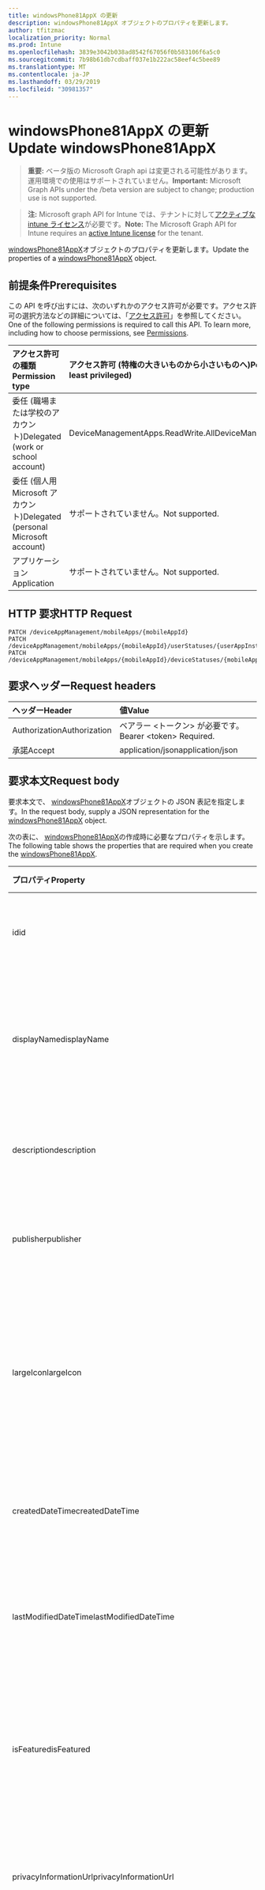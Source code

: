 ```yaml
---
title: windowsPhone81AppX の更新
description: windowsPhone81AppX オブジェクトのプロパティを更新します。
author: tfitzmac
localization_priority: Normal
ms.prod: Intune
ms.openlocfilehash: 3839e3042b038ad8542f67056f0b583106f6a5c0
ms.sourcegitcommit: 7b98b61db7cdbaff037e1b222ac58eef4c5bee89
ms.translationtype: MT
ms.contentlocale: ja-JP
ms.lasthandoff: 03/29/2019
ms.locfileid: "30981357"
---
```

# <a name="update-windowsphone81appx"></a><span data-ttu-id="b8f4b-103">windowsPhone81AppX の更新</span><span class="sxs-lookup"><span data-stu-id="b8f4b-103">Update windowsPhone81AppX</span></span>

> <span data-ttu-id="b8f4b-104">**重要:** ベータ版の Microsoft Graph api は変更される可能性があります。運用環境での使用はサポートされていません。</span><span class="sxs-lookup"><span data-stu-id="b8f4b-104">**Important:** Microsoft Graph APIs under the /beta version are subject to change; production use is not supported.</span></span>

> <span data-ttu-id="b8f4b-105">**注:** Microsoft graph API for Intune では、テナントに対して[アクティブな intune ライセンス](https://go.microsoft.com/fwlink/?linkid=839381)が必要です。</span><span class="sxs-lookup"><span data-stu-id="b8f4b-105">**Note:** The Microsoft Graph API for Intune requires an [active Intune license](https://go.microsoft.com/fwlink/?linkid=839381) for the tenant.</span></span>

<span data-ttu-id="b8f4b-106">[windowsPhone81AppX](../resources/intune-apps-windowsphone81appx.md)オブジェクトのプロパティを更新します。</span><span class="sxs-lookup"><span data-stu-id="b8f4b-106">Update the properties of a [windowsPhone81AppX](../resources/intune-apps-windowsphone81appx.md) object.</span></span>

## <a name="prerequisites"></a><span data-ttu-id="b8f4b-107">前提条件</span><span class="sxs-lookup"><span data-stu-id="b8f4b-107">Prerequisites</span></span>
<span data-ttu-id="b8f4b-p101">この API を呼び出すには、次のいずれかのアクセス許可が必要です。アクセス許可の選択方法などの詳細については、「[アクセス許可](/graph/permissions-reference)」を参照してください。</span><span class="sxs-lookup"><span data-stu-id="b8f4b-p101">One of the following permissions is required to call this API. To learn more, including how to choose permissions, see [Permissions](/graph/permissions-reference).</span></span>

|<span data-ttu-id="b8f4b-110">アクセス許可の種類</span><span class="sxs-lookup"><span data-stu-id="b8f4b-110">Permission type</span></span>|<span data-ttu-id="b8f4b-111">アクセス許可 (特権の大きいものから小さいものへ)</span><span class="sxs-lookup"><span data-stu-id="b8f4b-111">Permissions (from most to least privileged)</span></span>|
|:---|:---|
|<span data-ttu-id="b8f4b-112">委任 (職場または学校のアカウント)</span><span class="sxs-lookup"><span data-stu-id="b8f4b-112">Delegated (work or school account)</span></span>|<span data-ttu-id="b8f4b-113">DeviceManagementApps.ReadWrite.All</span><span class="sxs-lookup"><span data-stu-id="b8f4b-113">DeviceManagementApps.ReadWrite.All</span></span>|
|<span data-ttu-id="b8f4b-114">委任 (個人用 Microsoft アカウント)</span><span class="sxs-lookup"><span data-stu-id="b8f4b-114">Delegated (personal Microsoft account)</span></span>|<span data-ttu-id="b8f4b-115">サポートされていません。</span><span class="sxs-lookup"><span data-stu-id="b8f4b-115">Not supported.</span></span>|
|<span data-ttu-id="b8f4b-116">アプリケーション</span><span class="sxs-lookup"><span data-stu-id="b8f4b-116">Application</span></span>|<span data-ttu-id="b8f4b-117">サポートされていません。</span><span class="sxs-lookup"><span data-stu-id="b8f4b-117">Not supported.</span></span>|

## <a name="http-request"></a><span data-ttu-id="b8f4b-118">HTTP 要求</span><span class="sxs-lookup"><span data-stu-id="b8f4b-118">HTTP Request</span></span>
<!-- {
  "blockType": "ignored"
}
-->
``` http
PATCH /deviceAppManagement/mobileApps/{mobileAppId}
PATCH /deviceAppManagement/mobileApps/{mobileAppId}/userStatuses/{userAppInstallStatusId}/app
PATCH /deviceAppManagement/mobileApps/{mobileAppId}/deviceStatuses/{mobileAppInstallStatusId}/app
```

## <a name="request-headers"></a><span data-ttu-id="b8f4b-119">要求ヘッダー</span><span class="sxs-lookup"><span data-stu-id="b8f4b-119">Request headers</span></span>
|<span data-ttu-id="b8f4b-120">ヘッダー</span><span class="sxs-lookup"><span data-stu-id="b8f4b-120">Header</span></span>|<span data-ttu-id="b8f4b-121">値</span><span class="sxs-lookup"><span data-stu-id="b8f4b-121">Value</span></span>|
|:---|:---|
|<span data-ttu-id="b8f4b-122">Authorization</span><span class="sxs-lookup"><span data-stu-id="b8f4b-122">Authorization</span></span>|<span data-ttu-id="b8f4b-123">ベアラー &lt;トークン&gt; が必要です。</span><span class="sxs-lookup"><span data-stu-id="b8f4b-123">Bearer &lt;token&gt; Required.</span></span>|
|<span data-ttu-id="b8f4b-124">承諾</span><span class="sxs-lookup"><span data-stu-id="b8f4b-124">Accept</span></span>|<span data-ttu-id="b8f4b-125">application/json</span><span class="sxs-lookup"><span data-stu-id="b8f4b-125">application/json</span></span>|

## <a name="request-body"></a><span data-ttu-id="b8f4b-126">要求本文</span><span class="sxs-lookup"><span data-stu-id="b8f4b-126">Request body</span></span>
<span data-ttu-id="b8f4b-127">要求本文で、 [windowsPhone81AppX](../resources/intune-apps-windowsphone81appx.md)オブジェクトの JSON 表記を指定します。</span><span class="sxs-lookup"><span data-stu-id="b8f4b-127">In the request body, supply a JSON representation for the [windowsPhone81AppX](../resources/intune-apps-windowsphone81appx.md) object.</span></span>

<span data-ttu-id="b8f4b-128">次の表に、 [windowsPhone81AppX](../resources/intune-apps-windowsphone81appx.md)の作成時に必要なプロパティを示します。</span><span class="sxs-lookup"><span data-stu-id="b8f4b-128">The following table shows the properties that are required when you create the [windowsPhone81AppX](../resources/intune-apps-windowsphone81appx.md).</span></span>

|<span data-ttu-id="b8f4b-129">プロパティ</span><span class="sxs-lookup"><span data-stu-id="b8f4b-129">Property</span></span>|<span data-ttu-id="b8f4b-130">型</span><span class="sxs-lookup"><span data-stu-id="b8f4b-130">Type</span></span>|<span data-ttu-id="b8f4b-131">説明</span><span class="sxs-lookup"><span data-stu-id="b8f4b-131">Description</span></span>|
|:---|:---|:---|
|<span data-ttu-id="b8f4b-132">id</span><span class="sxs-lookup"><span data-stu-id="b8f4b-132">id</span></span>|<span data-ttu-id="b8f4b-133">文字列型 (String)</span><span class="sxs-lookup"><span data-stu-id="b8f4b-133">String</span></span>|<span data-ttu-id="b8f4b-134">エンティティのキー。</span><span class="sxs-lookup"><span data-stu-id="b8f4b-134">Key of the entity.</span></span> <span data-ttu-id="b8f4b-135">[mobileApp](../resources/intune-apps-mobileapp.md) から継承します</span><span class="sxs-lookup"><span data-stu-id="b8f4b-135">Inherited from [mobileApp](../resources/intune-apps-mobileapp.md)</span></span>|
|<span data-ttu-id="b8f4b-136">displayName</span><span class="sxs-lookup"><span data-stu-id="b8f4b-136">displayName</span></span>|<span data-ttu-id="b8f4b-137">String</span><span class="sxs-lookup"><span data-stu-id="b8f4b-137">String</span></span>|<span data-ttu-id="b8f4b-138">管理者が提供またはインポートしたアプリのタイトル。</span><span class="sxs-lookup"><span data-stu-id="b8f4b-138">The admin provided or imported title of the app.</span></span> <span data-ttu-id="b8f4b-139">[mobileApp](../resources/intune-apps-mobileapp.md) から継承します</span><span class="sxs-lookup"><span data-stu-id="b8f4b-139">Inherited from [mobileApp](../resources/intune-apps-mobileapp.md)</span></span>|
|<span data-ttu-id="b8f4b-140">description</span><span class="sxs-lookup"><span data-stu-id="b8f4b-140">description</span></span>|<span data-ttu-id="b8f4b-141">String</span><span class="sxs-lookup"><span data-stu-id="b8f4b-141">String</span></span>|<span data-ttu-id="b8f4b-142">アプリの説明。</span><span class="sxs-lookup"><span data-stu-id="b8f4b-142">The description of the app.</span></span> <span data-ttu-id="b8f4b-143">[mobileApp](../resources/intune-apps-mobileapp.md) から継承します</span><span class="sxs-lookup"><span data-stu-id="b8f4b-143">Inherited from [mobileApp](../resources/intune-apps-mobileapp.md)</span></span>|
|<span data-ttu-id="b8f4b-144">publisher</span><span class="sxs-lookup"><span data-stu-id="b8f4b-144">publisher</span></span>|<span data-ttu-id="b8f4b-145">String</span><span class="sxs-lookup"><span data-stu-id="b8f4b-145">String</span></span>|<span data-ttu-id="b8f4b-146">アプリの発行元。</span><span class="sxs-lookup"><span data-stu-id="b8f4b-146">The publisher of the app.</span></span> <span data-ttu-id="b8f4b-147">[mobileApp](../resources/intune-apps-mobileapp.md) から継承します</span><span class="sxs-lookup"><span data-stu-id="b8f4b-147">Inherited from [mobileApp](../resources/intune-apps-mobileapp.md)</span></span>|
|<span data-ttu-id="b8f4b-148">largeIcon</span><span class="sxs-lookup"><span data-stu-id="b8f4b-148">largeIcon</span></span>|[<span data-ttu-id="b8f4b-149">mimeContent</span><span class="sxs-lookup"><span data-stu-id="b8f4b-149">mimeContent</span></span>](../resources/intune-shared-mimecontent.md)|<span data-ttu-id="b8f4b-150">アプリの詳細に表示され、アイコンのアップロードに使用される大きいアイコン。</span><span class="sxs-lookup"><span data-stu-id="b8f4b-150">The large icon, to be displayed in the app details and used for upload of the icon.</span></span> <span data-ttu-id="b8f4b-151">[mobileApp](../resources/intune-apps-mobileapp.md) から継承します</span><span class="sxs-lookup"><span data-stu-id="b8f4b-151">Inherited from [mobileApp](../resources/intune-apps-mobileapp.md)</span></span>|
|<span data-ttu-id="b8f4b-152">createdDateTime</span><span class="sxs-lookup"><span data-stu-id="b8f4b-152">createdDateTime</span></span>|<span data-ttu-id="b8f4b-153">DateTimeOffset</span><span class="sxs-lookup"><span data-stu-id="b8f4b-153">DateTimeOffset</span></span>|<span data-ttu-id="b8f4b-154">アプリが作成された日時。</span><span class="sxs-lookup"><span data-stu-id="b8f4b-154">The date and time the app was created.</span></span> <span data-ttu-id="b8f4b-155">[mobileApp](../resources/intune-apps-mobileapp.md) から継承します</span><span class="sxs-lookup"><span data-stu-id="b8f4b-155">Inherited from [mobileApp](../resources/intune-apps-mobileapp.md)</span></span>|
|<span data-ttu-id="b8f4b-156">lastModifiedDateTime</span><span class="sxs-lookup"><span data-stu-id="b8f4b-156">lastModifiedDateTime</span></span>|<span data-ttu-id="b8f4b-157">DateTimeOffset</span><span class="sxs-lookup"><span data-stu-id="b8f4b-157">DateTimeOffset</span></span>|<span data-ttu-id="b8f4b-158">アプリが最後に変更された日時。</span><span class="sxs-lookup"><span data-stu-id="b8f4b-158">The date and time the app was last modified.</span></span> <span data-ttu-id="b8f4b-159">[mobileApp](../resources/intune-apps-mobileapp.md) から継承します</span><span class="sxs-lookup"><span data-stu-id="b8f4b-159">Inherited from [mobileApp](../resources/intune-apps-mobileapp.md)</span></span>|
|<span data-ttu-id="b8f4b-160">isFeatured</span><span class="sxs-lookup"><span data-stu-id="b8f4b-160">isFeatured</span></span>|<span data-ttu-id="b8f4b-161">Boolean</span><span class="sxs-lookup"><span data-stu-id="b8f4b-161">Boolean</span></span>|<span data-ttu-id="b8f4b-162">アプリが管理者のおすすめとしてマークされたかどうかを示す値。[mobileApp](../resources/intune-apps-mobileapp.md) から継承します</span><span class="sxs-lookup"><span data-stu-id="b8f4b-162">The value indicating whether the app is marked as featured by the admin. Inherited from [mobileApp](../resources/intune-apps-mobileapp.md)</span></span>|
|<span data-ttu-id="b8f4b-163">privacyInformationUrl</span><span class="sxs-lookup"><span data-stu-id="b8f4b-163">privacyInformationUrl</span></span>|<span data-ttu-id="b8f4b-164">String</span><span class="sxs-lookup"><span data-stu-id="b8f4b-164">String</span></span>|<span data-ttu-id="b8f4b-165">プライバシーに関する声明の URL。</span><span class="sxs-lookup"><span data-stu-id="b8f4b-165">The privacy statement Url.</span></span> <span data-ttu-id="b8f4b-166">[mobileApp](../resources/intune-apps-mobileapp.md) から継承します</span><span class="sxs-lookup"><span data-stu-id="b8f4b-166">Inherited from [mobileApp](../resources/intune-apps-mobileapp.md)</span></span>|
|<span data-ttu-id="b8f4b-167">informationUrl</span><span class="sxs-lookup"><span data-stu-id="b8f4b-167">informationUrl</span></span>|<span data-ttu-id="b8f4b-168">String</span><span class="sxs-lookup"><span data-stu-id="b8f4b-168">String</span></span>|<span data-ttu-id="b8f4b-169">詳細情報の URL。</span><span class="sxs-lookup"><span data-stu-id="b8f4b-169">The more information Url.</span></span> <span data-ttu-id="b8f4b-170">[mobileApp](../resources/intune-apps-mobileapp.md) から継承します</span><span class="sxs-lookup"><span data-stu-id="b8f4b-170">Inherited from [mobileApp](../resources/intune-apps-mobileapp.md)</span></span>|
|<span data-ttu-id="b8f4b-171">owner</span><span class="sxs-lookup"><span data-stu-id="b8f4b-171">owner</span></span>|<span data-ttu-id="b8f4b-172">String</span><span class="sxs-lookup"><span data-stu-id="b8f4b-172">String</span></span>|<span data-ttu-id="b8f4b-173">アプリの所有者。</span><span class="sxs-lookup"><span data-stu-id="b8f4b-173">The owner of the app.</span></span> <span data-ttu-id="b8f4b-174">[mobileApp](../resources/intune-apps-mobileapp.md) から継承します</span><span class="sxs-lookup"><span data-stu-id="b8f4b-174">Inherited from [mobileApp](../resources/intune-apps-mobileapp.md)</span></span>|
|<span data-ttu-id="b8f4b-175">developer</span><span class="sxs-lookup"><span data-stu-id="b8f4b-175">developer</span></span>|<span data-ttu-id="b8f4b-176">String</span><span class="sxs-lookup"><span data-stu-id="b8f4b-176">String</span></span>|<span data-ttu-id="b8f4b-177">アプリの開発者。</span><span class="sxs-lookup"><span data-stu-id="b8f4b-177">The developer of the app.</span></span> <span data-ttu-id="b8f4b-178">[mobileApp](../resources/intune-apps-mobileapp.md) から継承します</span><span class="sxs-lookup"><span data-stu-id="b8f4b-178">Inherited from [mobileApp](../resources/intune-apps-mobileapp.md)</span></span>|
|<span data-ttu-id="b8f4b-179">notes</span><span class="sxs-lookup"><span data-stu-id="b8f4b-179">notes</span></span>|<span data-ttu-id="b8f4b-180">String</span><span class="sxs-lookup"><span data-stu-id="b8f4b-180">String</span></span>|<span data-ttu-id="b8f4b-181">アプリ用のメモ。</span><span class="sxs-lookup"><span data-stu-id="b8f4b-181">Notes for the app.</span></span> <span data-ttu-id="b8f4b-182">[mobileApp](../resources/intune-apps-mobileapp.md) から継承します</span><span class="sxs-lookup"><span data-stu-id="b8f4b-182">Inherited from [mobileApp](../resources/intune-apps-mobileapp.md)</span></span>|
|<span data-ttu-id="b8f4b-183">uploadState</span><span class="sxs-lookup"><span data-stu-id="b8f4b-183">uploadState</span></span>|<span data-ttu-id="b8f4b-184">Int32</span><span class="sxs-lookup"><span data-stu-id="b8f4b-184">Int32</span></span>|<span data-ttu-id="b8f4b-185">アップロード状態。</span><span class="sxs-lookup"><span data-stu-id="b8f4b-185">The upload state.</span></span> <span data-ttu-id="b8f4b-186">[mobileApp](../resources/intune-apps-mobileapp.md) から継承します</span><span class="sxs-lookup"><span data-stu-id="b8f4b-186">Inherited from [mobileApp](../resources/intune-apps-mobileapp.md)</span></span>|
|<span data-ttu-id="b8f4b-187">publishingState</span><span class="sxs-lookup"><span data-stu-id="b8f4b-187">publishingState</span></span>|[<span data-ttu-id="b8f4b-188">mobileAppPublishingState</span><span class="sxs-lookup"><span data-stu-id="b8f4b-188">mobileAppPublishingState</span></span>](../resources/intune-apps-mobileapppublishingstate.md)|<span data-ttu-id="b8f4b-189">アプリの発行の状態。</span><span class="sxs-lookup"><span data-stu-id="b8f4b-189">The publishing state for the app.</span></span> <span data-ttu-id="b8f4b-190">アプリが発行されていない限り、アプリを割り当てることができません。</span><span class="sxs-lookup"><span data-stu-id="b8f4b-190">The app cannot be assigned unless the app is published.</span></span> <span data-ttu-id="b8f4b-191">[mobileApp](../resources/intune-apps-mobileapp.md)から継承されます。</span><span class="sxs-lookup"><span data-stu-id="b8f4b-191">Inherited from [mobileApp](../resources/intune-apps-mobileapp.md).</span></span> <span data-ttu-id="b8f4b-192">使用可能な値は、`notPublished`、`processing`、`published` です。</span><span class="sxs-lookup"><span data-stu-id="b8f4b-192">Possible values are: `notPublished`, `processing`, `published`.</span></span>|
|<span data-ttu-id="b8f4b-193">isAssigned</span><span class="sxs-lookup"><span data-stu-id="b8f4b-193">isAssigned</span></span>|<span data-ttu-id="b8f4b-194">Boolean</span><span class="sxs-lookup"><span data-stu-id="b8f4b-194">Boolean</span></span>|<span data-ttu-id="b8f4b-195">アプリが少なくとも1つのグループに割り当てられているかどうかを示す値。</span><span class="sxs-lookup"><span data-stu-id="b8f4b-195">The value indicating whether the app is assigned to at least one group.</span></span> <span data-ttu-id="b8f4b-196">[mobileApp](../resources/intune-apps-mobileapp.md) から継承します</span><span class="sxs-lookup"><span data-stu-id="b8f4b-196">Inherited from [mobileApp](../resources/intune-apps-mobileapp.md)</span></span>|
|<span data-ttu-id="b8f4b-197">roleScopeTagIds</span><span class="sxs-lookup"><span data-stu-id="b8f4b-197">roleScopeTagIds</span></span>|<span data-ttu-id="b8f4b-198">String collection</span><span class="sxs-lookup"><span data-stu-id="b8f4b-198">String collection</span></span>|<span data-ttu-id="b8f4b-199">このモバイルアプリの範囲タグ id のリスト。</span><span class="sxs-lookup"><span data-stu-id="b8f4b-199">List of scope tag ids for this mobile app.</span></span> <span data-ttu-id="b8f4b-200">[mobileApp](../resources/intune-apps-mobileapp.md) から継承します</span><span class="sxs-lookup"><span data-stu-id="b8f4b-200">Inherited from [mobileApp](../resources/intune-apps-mobileapp.md)</span></span>|
|<span data-ttu-id="b8f4b-201">committedContentVersion</span><span class="sxs-lookup"><span data-stu-id="b8f4b-201">committedContentVersion</span></span>|<span data-ttu-id="b8f4b-202">String</span><span class="sxs-lookup"><span data-stu-id="b8f4b-202">String</span></span>|<span data-ttu-id="b8f4b-203">内部にコミットされたコンテンツのバージョン。</span><span class="sxs-lookup"><span data-stu-id="b8f4b-203">The internal committed content version.</span></span> <span data-ttu-id="b8f4b-204">[mobileLobApp](../resources/intune-apps-mobilelobapp.md) から継承します</span><span class="sxs-lookup"><span data-stu-id="b8f4b-204">Inherited from [mobileLobApp](../resources/intune-apps-mobilelobapp.md)</span></span>|
|<span data-ttu-id="b8f4b-205">fileName</span><span class="sxs-lookup"><span data-stu-id="b8f4b-205">fileName</span></span>|<span data-ttu-id="b8f4b-206">文字列型 (String)</span><span class="sxs-lookup"><span data-stu-id="b8f4b-206">String</span></span>|<span data-ttu-id="b8f4b-207">メインの LOB アプリケーションのファイル名。</span><span class="sxs-lookup"><span data-stu-id="b8f4b-207">The name of the main Lob application file.</span></span> <span data-ttu-id="b8f4b-208">[mobileLobApp](../resources/intune-apps-mobilelobapp.md) から継承します</span><span class="sxs-lookup"><span data-stu-id="b8f4b-208">Inherited from [mobileLobApp](../resources/intune-apps-mobilelobapp.md)</span></span>|
|<span data-ttu-id="b8f4b-209">size</span><span class="sxs-lookup"><span data-stu-id="b8f4b-209">size</span></span>|<span data-ttu-id="b8f4b-210">Int64</span><span class="sxs-lookup"><span data-stu-id="b8f4b-210">Int64</span></span>|<span data-ttu-id="b8f4b-211">アップロードされたすべてのファイルを含む合計サイズ。</span><span class="sxs-lookup"><span data-stu-id="b8f4b-211">The total size, including all uploaded files.</span></span> <span data-ttu-id="b8f4b-212">[mobileLobApp](../resources/intune-apps-mobilelobapp.md) から継承します</span><span class="sxs-lookup"><span data-stu-id="b8f4b-212">Inherited from [mobileLobApp](../resources/intune-apps-mobilelobapp.md)</span></span>|
|<span data-ttu-id="b8f4b-213">applicableArchitectures</span><span class="sxs-lookup"><span data-stu-id="b8f4b-213">applicableArchitectures</span></span>|[<span data-ttu-id="b8f4b-214">windowsArchitecture</span><span class="sxs-lookup"><span data-stu-id="b8f4b-214">windowsArchitecture</span></span>](../resources/intune-apps-windowsarchitecture.md)|<span data-ttu-id="b8f4b-215">このアプリを実行できる Windows アーキテクチャ。</span><span class="sxs-lookup"><span data-stu-id="b8f4b-215">The Windows architecture(s) for which this app can run on.</span></span> <span data-ttu-id="b8f4b-216">可能な値は `none`、`x86`、`x64`、`arm`、`neutral`、`arm64` です。</span><span class="sxs-lookup"><span data-stu-id="b8f4b-216">Possible values are: `none`, `x86`, `x64`, `arm`, `neutral`, `arm64`.</span></span>|
|<span data-ttu-id="b8f4b-217">identityName</span><span class="sxs-lookup"><span data-stu-id="b8f4b-217">identityName</span></span>|<span data-ttu-id="b8f4b-218">String</span><span class="sxs-lookup"><span data-stu-id="b8f4b-218">String</span></span>|<span data-ttu-id="b8f4b-219">ID 名。</span><span class="sxs-lookup"><span data-stu-id="b8f4b-219">The Identity Name.</span></span>|
|<span data-ttu-id="b8f4b-220">identityPublisherHash</span><span class="sxs-lookup"><span data-stu-id="b8f4b-220">identityPublisherHash</span></span>|<span data-ttu-id="b8f4b-221">String</span><span class="sxs-lookup"><span data-stu-id="b8f4b-221">String</span></span>|<span data-ttu-id="b8f4b-222">ID の発行元のハッシュ。</span><span class="sxs-lookup"><span data-stu-id="b8f4b-222">The Identity Publisher Hash.</span></span>|
|<span data-ttu-id="b8f4b-223">identityResourceIdentifier</span><span class="sxs-lookup"><span data-stu-id="b8f4b-223">identityResourceIdentifier</span></span>|<span data-ttu-id="b8f4b-224">String</span><span class="sxs-lookup"><span data-stu-id="b8f4b-224">String</span></span>|<span data-ttu-id="b8f4b-225">ID のリソースの識別子。</span><span class="sxs-lookup"><span data-stu-id="b8f4b-225">The Identity Resource Identifier.</span></span>|
|<span data-ttu-id="b8f4b-226">minimumSupportedOperatingSystem</span><span class="sxs-lookup"><span data-stu-id="b8f4b-226">minimumSupportedOperatingSystem</span></span>|[<span data-ttu-id="b8f4b-227">windowsMinimumOperatingSystem</span><span class="sxs-lookup"><span data-stu-id="b8f4b-227">windowsMinimumOperatingSystem</span></span>](../resources/intune-apps-windowsminimumoperatingsystem.md)|<span data-ttu-id="b8f4b-228">該当するオペレーティング システムの最小の値。</span><span class="sxs-lookup"><span data-stu-id="b8f4b-228">The value for the minimum applicable operating system.</span></span>|
|<span data-ttu-id="b8f4b-229">phoneProductIdentifier</span><span class="sxs-lookup"><span data-stu-id="b8f4b-229">phoneProductIdentifier</span></span>|<span data-ttu-id="b8f4b-230">String</span><span class="sxs-lookup"><span data-stu-id="b8f4b-230">String</span></span>|<span data-ttu-id="b8f4b-231">電話の製品識別子。</span><span class="sxs-lookup"><span data-stu-id="b8f4b-231">The Phone Product Identifier.</span></span>|
|<span data-ttu-id="b8f4b-232">phonePublisherId</span><span class="sxs-lookup"><span data-stu-id="b8f4b-232">phonePublisherId</span></span>|<span data-ttu-id="b8f4b-233">String</span><span class="sxs-lookup"><span data-stu-id="b8f4b-233">String</span></span>|<span data-ttu-id="b8f4b-234">電話の発行元 Id。</span><span class="sxs-lookup"><span data-stu-id="b8f4b-234">The Phone Publisher Id.</span></span>|
|<span data-ttu-id="b8f4b-235">identityVersion</span><span class="sxs-lookup"><span data-stu-id="b8f4b-235">identityVersion</span></span>|<span data-ttu-id="b8f4b-236">String</span><span class="sxs-lookup"><span data-stu-id="b8f4b-236">String</span></span>|<span data-ttu-id="b8f4b-237">ID のバージョン。</span><span class="sxs-lookup"><span data-stu-id="b8f4b-237">The identity version.</span></span>|



## <a name="response"></a><span data-ttu-id="b8f4b-238">応答</span><span class="sxs-lookup"><span data-stu-id="b8f4b-238">Response</span></span>
<span data-ttu-id="b8f4b-239">成功した場合、このメソッド`200 OK`は応答コードと、応答本文で更新された[windowsPhone81AppX](../resources/intune-apps-windowsphone81appx.md)オブジェクトを返します。</span><span class="sxs-lookup"><span data-stu-id="b8f4b-239">If successful, this method returns a `200 OK` response code and an updated [windowsPhone81AppX](../resources/intune-apps-windowsphone81appx.md) object in the response body.</span></span>

## <a name="example"></a><span data-ttu-id="b8f4b-240">例</span><span class="sxs-lookup"><span data-stu-id="b8f4b-240">Example</span></span>

### <a name="request"></a><span data-ttu-id="b8f4b-241">要求</span><span class="sxs-lookup"><span data-stu-id="b8f4b-241">Request</span></span>
<span data-ttu-id="b8f4b-242">以下は、要求の例です。</span><span class="sxs-lookup"><span data-stu-id="b8f4b-242">Here is an example of the request.</span></span>
``` http
PATCH https://graph.microsoft.com/beta/deviceAppManagement/mobileApps/{mobileAppId}
Content-type: application/json
Content-length: 1440

{
  "@odata.type": "#microsoft.graph.windowsPhone81AppX",
  "displayName": "Display Name value",
  "description": "Description value",
  "publisher": "Publisher value",
  "largeIcon": {
    "@odata.type": "microsoft.graph.mimeContent",
    "type": "Type value",
    "value": "dmFsdWU="
  },
  "isFeatured": true,
  "privacyInformationUrl": "https://example.com/privacyInformationUrl/",
  "informationUrl": "https://example.com/informationUrl/",
  "owner": "Owner value",
  "developer": "Developer value",
  "notes": "Notes value",
  "uploadState": 11,
  "publishingState": "processing",
  "isAssigned": true,
  "roleScopeTagIds": [
    "Role Scope Tag Ids value"
  ],
  "committedContentVersion": "Committed Content Version value",
  "fileName": "File Name value",
  "size": 4,
  "applicableArchitectures": "x86",
  "identityName": "Identity Name value",
  "identityPublisherHash": "Identity Publisher Hash value",
  "identityResourceIdentifier": "Identity Resource Identifier value",
  "minimumSupportedOperatingSystem": {
    "@odata.type": "microsoft.graph.windowsMinimumOperatingSystem",
    "v8_0": true,
    "v8_1": true,
    "v10_0": true,
    "v10_1607": true,
    "v10_1703": true,
    "v10_1709": true,
    "v10_1803": true
  },
  "phoneProductIdentifier": "Phone Product Identifier value",
  "phonePublisherId": "Phone Publisher Id value",
  "identityVersion": "Identity Version value"
}
```

### <a name="response"></a><span data-ttu-id="b8f4b-243">応答</span><span class="sxs-lookup"><span data-stu-id="b8f4b-243">Response</span></span>
<span data-ttu-id="b8f4b-p122">以下は、応答の例です。注:簡潔にするために、ここに示す応答オブジェクトは切り詰められている場合があります。すべてのプロパティは実際の呼び出しから返されます。</span><span class="sxs-lookup"><span data-stu-id="b8f4b-p122">Here is an example of the response. Note: The response object shown here may be truncated for brevity. All of the properties will be returned from an actual call.</span></span>
``` http
HTTP/1.1 200 OK
Content-Type: application/json
Content-Length: 1612

{
  "@odata.type": "#microsoft.graph.windowsPhone81AppX",
  "id": "4ff27f80-7f80-4ff2-807f-f24f807ff24f",
  "displayName": "Display Name value",
  "description": "Description value",
  "publisher": "Publisher value",
  "largeIcon": {
    "@odata.type": "microsoft.graph.mimeContent",
    "type": "Type value",
    "value": "dmFsdWU="
  },
  "createdDateTime": "2017-01-01T00:02:43.5775965-08:00",
  "lastModifiedDateTime": "2017-01-01T00:00:35.1329464-08:00",
  "isFeatured": true,
  "privacyInformationUrl": "https://example.com/privacyInformationUrl/",
  "informationUrl": "https://example.com/informationUrl/",
  "owner": "Owner value",
  "developer": "Developer value",
  "notes": "Notes value",
  "uploadState": 11,
  "publishingState": "processing",
  "isAssigned": true,
  "roleScopeTagIds": [
    "Role Scope Tag Ids value"
  ],
  "committedContentVersion": "Committed Content Version value",
  "fileName": "File Name value",
  "size": 4,
  "applicableArchitectures": "x86",
  "identityName": "Identity Name value",
  "identityPublisherHash": "Identity Publisher Hash value",
  "identityResourceIdentifier": "Identity Resource Identifier value",
  "minimumSupportedOperatingSystem": {
    "@odata.type": "microsoft.graph.windowsMinimumOperatingSystem",
    "v8_0": true,
    "v8_1": true,
    "v10_0": true,
    "v10_1607": true,
    "v10_1703": true,
    "v10_1709": true,
    "v10_1803": true
  },
  "phoneProductIdentifier": "Phone Product Identifier value",
  "phonePublisherId": "Phone Publisher Id value",
  "identityVersion": "Identity Version value"
}
```




